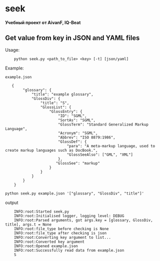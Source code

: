 # seek
#### Учебный проект от AivanF, IQ-Beat

## Get value from key in JSON and YAML files

Usage:

        python seek.py <path_to_file> <key> [-t] [json/yaml]

Example:

`example.json`

       {
            "glossary": {
                "title": "example glossary",
                "GlossDiv": {
                    "title": "S",
                    "GlossList": {
                        "GlossEntry": {
                            "ID": "SGML",
                            "SortAs": "SGML",
                            "GlossTerm": "Standard Generalized Markup Language",
                            "Acronym": "SGML",
                            "Abbrev": "ISO 8879:1986",
                            "GlossDef": {
                                "para": "A meta-markup language, used to create markup languages such as DocBook.",
                                "GlossSeeAlso": ["GML", "XML"]
                            },
                           "GlossSee": "markup"
                        }
                    }
                }
            }
        }

`python seek.py example.json '["glossary", "GlossDiv", "title"]'`

output

        INFO:root:Started seek.py
        INFO:root:Initialised logger, logging level: DEBUG
        INFO:root:Parsed arguments, got args.key = [glossary, GlossDiv, title], args.t = None
        INFO:root:file_type before checking is None
        INFO:root:file_type after checking is json
        INFO:root:Converting key argument to list...
        INFO:root:Converted key argument
        INFO:root:Opened example.json
        INFO:root:Successfully read data from example.json
        S